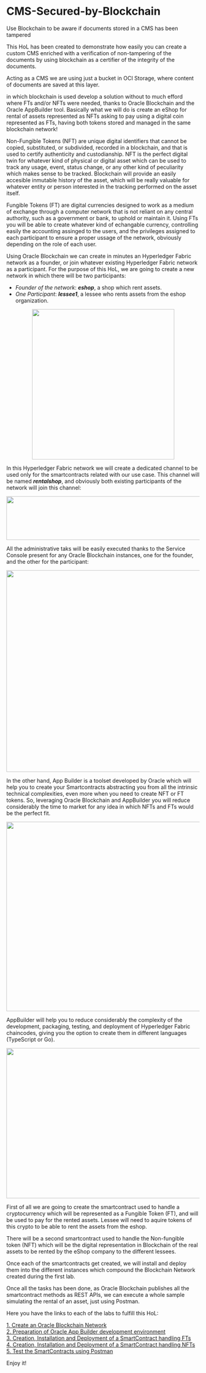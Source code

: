 # CMS-Secured-by-Blockchain
Use Blockchain to be aware if documents stored in a CMS has been tampered


This HoL has been created to demonstrate how easily you can create a custom CMS enriched with a verification of non-tampering of the documents by using blockchain as a certifier of the integrity of the documents.



Acting as a CMS we are using just a bucket in OCI Storage, where content of documents are saved at this layer.




in which blockchain is used  develop a solution without to much efford where FTs and/or NFTs were needed, thanks to Oracle Blockchain and the Oracle AppBuilder tool. Basically what we will do is create an eShop for rental of assets represented as NFTs asking to pay using a digital coin represented as FTs, having both tokens stored and managed in the same blockchain network!

Non-Fungible Tokens (NFT) are unique digital identifiers that cannot be copied, substituted, or subdivided, recorded in a blockchain, and that is used to certify authenticity and custodianship. NFT is the perfect digital twin for whatever kind of physical or digital asset which can be used to track any usage, event, status change, or any other kind of peculiarity which makes sense to be tracked. Blockchain will provide an easily accesible inmutable history of the asset, which will be really valuable for whatever entity or person interested in the tracking performed on the asset itself.

Fungible Tokens (FT) are digital currencies designed to work as a medium of exchange through a computer network that is not reliant on any central authority, such as a government or bank, to uphold or maintain it. Using FTs you will be able to create whatever kind of echangable currency, controlling easily the accounting assinged to the users, and the privileges assigned to each participant to ensure a proper ussage of the network, obviously depending on the role of each user. 

Using Oracle Blockchain we can create in minutes an Hyperledger Fabric network as a founder, or join whatever existing Hyperledger Fabric network as a participant. For the purpose of this HoL, we are going to create a new network in which there will be two participants:
- *Founder of the network*: ***eshop***, a shop which rent assets.
- *One Participant*: ***lessee1***, a lessee who rents assets from the eshop organization.

<p align="center">
<img width="371" height="392" src="https://github.com/jvillenap/Using-NFT-and-FT-Tokens-in-Oracle-Blockchain/blob/main/images/0-intro-2-1.png"/>
</p>

In this Hyperledger Fabric network we will create a dedicated channel to be used only for the smartcontracts related with our use case. This channel will be named ***rentalshop***, and obviously both existing participants of the network will join this channel:

<p align="center">
<img width="719" height="114" src="https://github.com/jvillenap/Using-NFT-and-FT-Tokens-in-Oracle-Blockchain/blob/main/images/0-intro-2-2.png"/>
</p>

All the administrative taks will be easily executed thanks to the Service Console present for any Oracle Blockchain instances, one for the founder, and the other for the participant:

<p align="center">
<img width="994" height="526" src="https://github.com/jvillenap/Using-NFT-and-FT-Tokens-in-Oracle-Blockchain/blob/main/images/0-intro-2-3.png"/>
</p>

In the other hand, App Builder is a toolset developed by Oracle which will help you to create your Smartcontracts abstracting you from all the intrinsic technical complexities, even more when you need to create NFT or FT tokens. So, leveraging Oracle Blockchain and AppBuilder you will reduce considerably the time to market for any idea in which NFTs and FTs would be the perfect fit.

<p align="center">
<img width="791" height="494" src="https://github.com/jvillenap/Using-NFT-and-FT-Tokens-in-Oracle-Blockchain/blob/main/images/0-intro-2-4.png"/>
</p>

AppBuilder will help you to reduce considerably the complexity of the development, packaging, testing, and deployment of Hyperledger Fabric chaincodes, giving you the option to create them in different languages (TypeScript or Go).

<p align="center">
<img width="814" height="392" src="https://github.com/jvillenap/Using-NFT-and-FT-Tokens-in-Oracle-Blockchain/blob/main/images/0-intro-2-5.png"/>
</p>

First of all we are going to create the smartcontract used to handle a cryptocurrency which will be represented as a Fungible Token (FT), and will be used to pay for the rented assets. Lessee will need to aquire tokens of this crypto to be able to rent the assets from the eshop. 

There will be a second smartcontract used to handle the Non-fungible token (NFT) which will be the digital representation in Blockchain of the real assets to be rented by the eShop company to the different lessees. 

Once each of the smartcontracts get created, we will install and deploy them into the different instances which compound the Blockchain Network created during the first lab.

Once all the tasks has been done, as Oracle Blockchain publishes all the smartcontract methods as REST APIs, we can execute a whole sample simulating the rental of an asset, just using Postman.

Here you have the links to each of the labs to fulfill this HoL:  

   [1. Create an Oracle Blockchain Network](../../blob/main/01-Create-The-Network/README.md)  
   [2. Preparation of Oracle App Builder development environment](../../blob/main/02-Prepare-Dev-Environment/README.md)  
   [3. Creation, Installation and Deployment of a SmartContract handling FTs](../../blob/main/03-Creation-and-Deployment-of-an-FT-SmartContract/README.md)  
   [4. Creation, Installation and Deployment of a SmartContract handling NFTs](../../blob/main/04-Creation-and-Deployment-of-an-NFT-SmartContract/README.md)   
   [5. Test the SmartContracts using Postman](../../blob/main/05-Test-Smartcontract-Using-Postman/README.md)  


Enjoy it!
